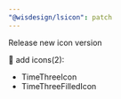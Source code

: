 ```yaml
---
"@wisdesign/lsicon": patch
---
```


Release new icon version

🚀 add icons(2):

  - TimeThreeIcon
  - TimeThreeFilledIcon

